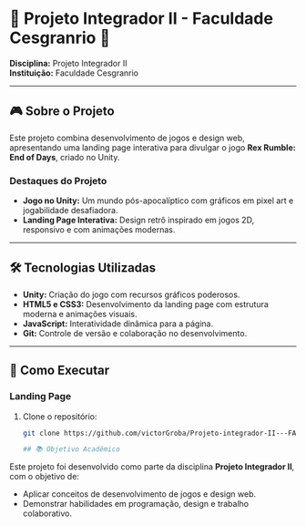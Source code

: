 # 🌟 Projeto Integrador II - Faculdade Cesgranrio 🌟
 
**Disciplina:** Projeto Integrador II  
**Instituição:** Faculdade Cesgranrio  

---

## 🎮 Sobre o Projeto

Este projeto combina desenvolvimento de jogos e design web, apresentando uma landing page interativa para divulgar o jogo **Rex Rumble: End of Days**, criado no Unity.

### Destaques do Projeto

- **Jogo no Unity:** Um mundo pós-apocalíptico com gráficos em pixel art e jogabilidade desafiadora.  
- **Landing Page Interativa:** Design retrô inspirado em jogos 2D, responsivo e com animações modernas.

---

## 🛠️ Tecnologias Utilizadas

- **Unity:** Criação do jogo com recursos gráficos poderosos.  
- **HTML5 e CSS3:** Desenvolvimento da landing page com estrutura moderna e animações visuais.  
- **JavaScript:** Interatividade dinâmica para a página.  
- **Git:** Controle de versão e colaboração no desenvolvimento.

---

## 🚀 Como Executar

### Landing Page

1. Clone o repositório:  
   ```bash
   git clone https://github.com/victorGroba/Projeto-integrador-II---FACESG.git

   ## 📚 Objetivo Acadêmico
Este projeto foi desenvolvido como parte da disciplina **Projeto Integrador II**, com o objetivo de:

- Aplicar conceitos de desenvolvimento de jogos e design web.
- Demonstrar habilidades em programação, design e trabalho colaborativo.





